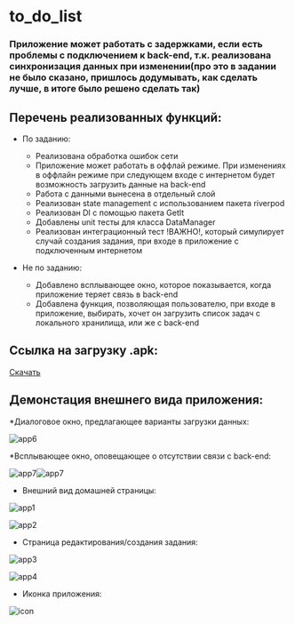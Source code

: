 # to_do_list

### Приложение может работать с задержками, если есть проблемы с подключением к back-end, т.к. реализована синхронизация данных при изменении(про это в задании не было сказано, пришлось додумывать, как сделать лучше, в итоге было решено сделать так)

## Перечень реализованных функций:

* По заданию:
  * Реализована обработка ошибок сети
  * Приложение может работать в оффлай режиме. При изменениях в оффлайн режиме при следующем входе с интернетом будет возможность загрузить данные на back-end
  * Работа с данными вынесена в отдельный слой
  * Реализован state management с использованием пакета riverpod
  * Реализован DI с помощью пакета GetIt
  * Добавлены unit тесты для класса DataManager
  * Реализован интеграционный тест !ВАЖНО!, который симулирует случай создания задания, при входе в приложение с подключенным интернетом

* Не по заданию:
  * Добавлено всплывающее окно, которое показывается, когда приложение теряет связь в back-end
  * Добавлена функция, позволяющая пользователю, при входе в приложение, выбирать, хочет он загрузить список задач с локального хранилища, или же с back-end

## Ссылка на загрузку .apk:

[Скачать](https://drive.google.com/file/d/1yIggX6nc0BUpoAKkcbTTVbpaEwfh5e8B/view?usp=sharing)

## Демонстация внешнего вида приложения:

*Диалоговое окно, предлагающее варианты загрузки данных:

![app6](https://github.com/Vantwozz/to_do_list/assets/95244485/34d56b0e-521a-4308-ad61-6618fd5cd373)

*Всплывающее окно, оповещающее о отсутствии связи с back-end:

![app7](https://github.com/Vantwozz/to_do_list/assets/95244485/1504a10d-e7b3-4495-9b1b-bd1a7f6442f4)![app7](https://github.com/Vantwozz/to_do_list/assets/95244485/1504a10d-e7b3-4495-9b1b-bd1a7f6442f4)

* Внешний вид домашней страницы:

![app1](https://github.com/Vantwozz/to_do_list/assets/95244485/c4f25b02-6943-49a8-b89e-8d6dd04335ae)

![app2](https://github.com/Vantwozz/to_do_list/assets/95244485/193ac229-8fbf-4a24-8596-728aae4be4c7)

* Страница редактирования/создания задания:

![app3](https://github.com/Vantwozz/to_do_list/assets/95244485/2bae51c4-e0bb-4022-81f0-263c94c98f8e)

![app4](https://github.com/Vantwozz/to_do_list/assets/95244485/3bcbaa2e-46c1-40f4-b64d-f3e0c8c9b927)


* Иконка приложения:

![icon](https://github.com/Vantwozz/to_do_list/assets/95244485/ff6cde85-5eb1-4a86-ad4f-2e74f1000cf0)

